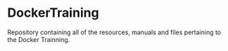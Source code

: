 # DockerTraining
Repository containing all of the resources, manuals and files pertaining to the Docker Trainning. 
